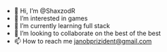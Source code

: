 - 👋 Hi, I’m @ShaxzodR
- 👀 I’m interested in games
- 🌱 I’m currently learning full stack
- 💞️ I’m looking to collaborate on the best of the best
- 📫 How to reach me janobprizident@gmail.com

<!---
ShaxzodR/ShaxzodR is a ✨ special ✨ repository because its `README.md` (this file) appears on your GitHub profile.
You can click the Preview link to take a look at your changes.
--->
